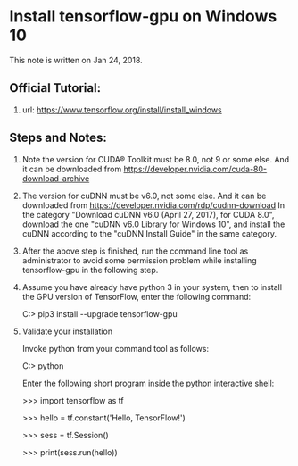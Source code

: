 # Install tensorflow-gpu on Windows 10

This note is written on Jan 24, 2018.

## Official Tutorial:
1. url: https://www.tensorflow.org/install/install_windows

## Steps and Notes:
1. Note the version for CUDA® Toolkit must be 8.0, not 9 or some else. 
   And it can be downloaded from https://developer.nvidia.com/cuda-80-download-archive

2. The version for cuDNN must be v6.0, not some else.
   And it can be downloaded from https://developer.nvidia.com/rdp/cudnn-download
   In the category "Download cuDNN v6.0 (April 27, 2017), for CUDA 8.0", 
   download the one "cuDNN v6.0 Library for Windows 10",
   and install the cuDNN according to the "cuDNN Install Guide" in the same category.
   
3. After the above step is finished, run the command line tool as administrator 
   to avoid some permission problem while installing tensorflow-gpu in the following step.
   
4. Assume you have already have python 3 in your system, 
   then to install the GPU version of TensorFlow, enter the following command:
   
   C:\> pip3 install --upgrade tensorflow-gpu

5. Validate your installation

   Invoke python from your command tool as follows:

   C:\> python

   Enter the following short program inside the python interactive shell:

   \>>> import tensorflow as tf
   
   \>>> hello = tf.constant('Hello, TensorFlow!')
   
   \>>> sess = tf.Session()  
   
   \>>> print(sess.run(hello))
   
